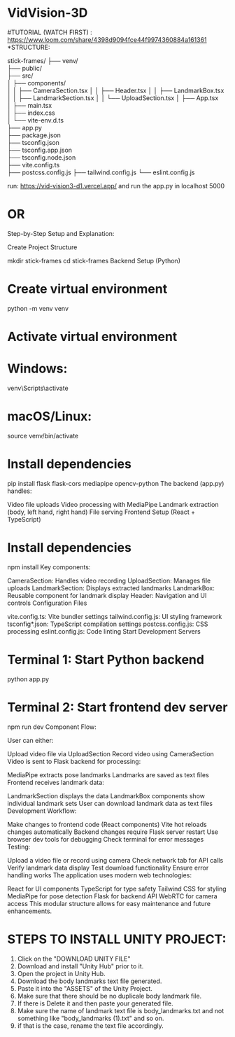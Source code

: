 #   VidVision-3D
#TUTORIAL (WATCH FIRST) : https://www.loom.com/share/4398d9094fce44f9974360884a161361
*STRUCTURE:

stick-frames/
├── venv/                   
├── public/                
├── src/                    
│   ├── components/         
│   │   ├── CameraSection.tsx
│   │   ├── Header.tsx
│   │   ├── LandmarkBox.tsx
│   │   ├── LandmarkSection.tsx
│   │   └── UploadSection.tsx
│   ├── App.tsx           
│   ├── main.tsx          
│   ├── index.css         
│   └── vite-env.d.ts     
├── app.py            
├── package.json         
├── tsconfig.json       
├── tsconfig.app.json   
├── tsconfig.node.json  
├── vite.config.ts     
├── postcss.config.js 
├── tailwind.config.js 
└── eslint.config.js   

run: https://vid-vision3-d1.vercel.app/
and run the app.py in localhost 5000

# OR

Step-by-Step Setup and Explanation:

Create Project Structure


mkdir stick-frames
cd stick-frames
Backend Setup (Python)


# Create virtual environment
python -m venv venv

# Activate virtual environment
# Windows:
venv\Scripts\activate
# macOS/Linux:
source venv/bin/activate

# Install dependencies
pip install flask flask-cors mediapipe opencv-python
The backend (app.py) handles:

Video file uploads
Video processing with MediaPipe
Landmark extraction (body, left hand, right hand)
File serving
Frontend Setup (React + TypeScript)


# Install dependencies
npm install
Key components:

CameraSection: Handles video recording
UploadSection: Manages file uploads
LandmarkSection: Displays extracted landmarks
LandmarkBox: Reusable component for landmark display
Header: Navigation and UI controls
Configuration Files

vite.config.ts: Vite bundler settings
tailwind.config.js: UI styling framework
tsconfig*.json: TypeScript compilation settings
postcss.config.js: CSS processing
eslint.config.js: Code linting
Start Development Servers


# Terminal 1: Start Python backend
python app.py

# Terminal 2: Start frontend dev server
npm run dev
Component Flow:

User can either:

Upload video file via UploadSection
Record video using CameraSection
Video is sent to Flask backend for processing:

MediaPipe extracts pose landmarks
Landmarks are saved as text files
Frontend receives landmark data:

LandmarkSection displays the data
LandmarkBox components show individual landmark sets
User can download landmark data as text files
Development Workflow:

Make changes to frontend code (React components)
Vite hot reloads changes automatically
Backend changes require Flask server restart
Use browser dev tools for debugging
Check terminal for error messages
Testing:

Upload a video file or record using camera
Check network tab for API calls
Verify landmark data display
Test download functionality
Ensure error handling works
The application uses modern web technologies:

React for UI components
TypeScript for type safety
Tailwind CSS for styling
MediaPipe for pose detection
Flask for backend API
WebRTC for camera access
This modular structure allows for easy maintenance and future enhancements.

# STEPS TO INSTALL UNITY PROJECT:
1. Click on the "DOWNLOAD UNITY FILE"
2. Download and install "Unity Hub" prior to it.
3. Open the project in Unity Hub.
4. Download the body landmarks text file generated.
5. Paste it into the "ASSETS" of the Unity Project.
6. Make sure that there should be no duplicale body landmark file.
7. If there is Delete it and then paste your generated file.
8. Make sure the name of landmark text file is body_landmarks.txt and not something like "body_landmarks (1).txt" and so on.
9. if that is the case, rename the text file accordingly.





